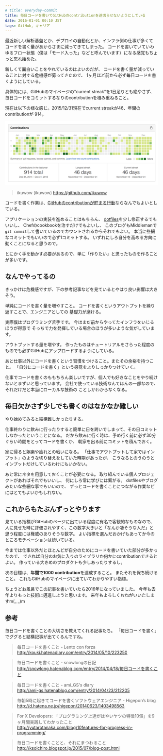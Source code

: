 ```yaml
---
# title: everyday-commit
title: 毎日コードを書いてGitHubのcontributionを途切らせないようにしている
date: 2016-01-01 00:10 JST
tags: GitHub, キャリア
---
```


最近新しい解析基盤とか、デプロイの自動化とか、インフラ側の仕事が多くて
コードを書く量があからさまに減ってきてしまった。
コードを書いていていわゆるフロー状態（僕は「モード入った」などと呼んでいます）になる感覚もちょっと忘れ始めた。

新しくて面白いことをやれているのはよいのだが、
コードを書く量が減っていることに対する危機感が募ってきたので、
1ヶ月ほど前から必ず毎日コードを書くようにしている。

具体的には、GitHubのマイページの"current streak"を1日足りとも絶やさず、
毎日コードをコミットするなりのcontributionを積み重ねること。

現在は以下の様な感じ。2015/12/31現在でcurrent streakが46、年間のcontributionが
914。

![contributions](contributions.png)

> ikuwow (ikuwow)
> https://github.com/ikuwow

コードを書く作業は、[GitHubのcontributionが貯まる行動](https://help.github.com/articles/why-are-my-contributions-not-showing-up-on-my-profile/)ならなんでもよいとしている。

アプリケーションの実装を進めることはもちろん、
[dotfiles](https://github.com/ikuwow/dotfiles)を少し修正するでもいいし、
Chefのcookbookを治すだけでもよいし、
このブログもMiddlemanで`git commit`して書いているのでカウントされるからそれでもよい。
本当に些細なコミットでもいいので必ず1コミットする。
いずれにしろ自分を高める方向に動くことになると思うので。

とにかく手を動かす必要があるので、単に「作りたい」と思ったものを作ることが多いです。

## なんでやってるの

きっかけは危機感ですが、下の参考記事などを見ているとやはり良い影響は大きそう。

単純にコードを書く量を増やすこと。
コードを書くというアウトプットを繰り返すことで、エンジニアとしての
基礎力が磨ける。

実際僕はプログラミング苦手です。
今はまだ前からやってたインフラをいじるほうが得意で
そっちで力を発揮している場合のほうが多いような気がしています。


アウトプットする量を増やす。
作ったものはチュートリアルをさらった程度のものでも必ずGitHubにアップロードするようにしている。

あと仕事以外にコードを書くという習慣をつけること。またその余裕を持つこと。
「自分にコードを書く」という感覚をよりしっかりつけていく。

仕事でコードを書くのももちろん楽しいですが、個人でも好きなことをやり続けないとまずいと思っています。
会社で使っている技術なんてほんの一部なので、それだけだと本当にローカルな技術の
ことしかわからなくなる。

## 毎日欠かさず少しでも書くのはなかなか難しい

やり始めてみると結構難しかったりする。

仕事終わりに飲みに行ったりすると簡単に日を跨いでしまって、その日コミットしなかったということになる。
だから飲みに行く時は、予め行く前に必ず30分ぐらい時間をとってコードを書くか、
朝家を出る前にコミットを積んでおく。

家に帰ると娯楽や疲れとの戦いになる。
「仕事でアウトプットして家ではインプット」のような切り替えをしていた時期があったが、
こうなるとのうのうとインプットだけしているわけにもいかない。

あと常にネタを用意しておくことが必要になる。
取り組んでいる個人プロジェクトがあればそれでもいいし、
何にしろ常に学びには繋がる。
dotfilesやブログみたいな些細な事でもいいので、
ずっとコードを書くことにつながる作業などにはとてもよいかもしれない。

## これからもたぶんずっとやります

見ている指標がGitHubのページに出ている程度に有名で客観的なものなので、
人に見せた時に評価されやすく、この数字大きいと「なんか凄そうな人だ」と
思う程度には権威のありそうな数字。
よい指標を選んだおかげもあってか今のところモチベーションは続いている。

今までは仕事以外だとほとんどが自分のためにコードを書いていた部分が多かったので、
できれば自分のお気に入りのライブラリか何かにcontributionできるとよい。
作っている大きめのプロダクトも少しあったりするし。

次の目標は、**年間で1000 contribution**を達成すること。
またそれを保ち続けること。
これもGitHubのマイページに出ていてわかりやすい指標。

ちょうどお風呂でこの記事を書いていたら2016年になっていました。
今年も去年よりもっと技術に邁進しようと思います。
来年もよろしくおねがいいたしますm(_ _)m

## 参考

毎日コードを書くことの大切さを教えてくれる記事たち。
「毎日コードを書く」でググると結構記事が出てくるんですね。

> 毎日コードを書くこと - Lento con forza  
> http://kouki.hatenadiary.com/entry/2014/05/10/223250

> 毎日コードを書くこと - snowlongの日記  
> http://snowlong.hatenablog.com/entry/2014/04/18/毎日コードを書くこと

> 毎日コードを書くこと - ami_GS's diary  
> http://ami-gs.hatenablog.com/entry/2014/04/23/212205

> 毎朝5時に起きてコードを書くソフトウェアエンジニア - Higepon’s blog  
> http://d.hatena.ne.jp/higepon/20140623/1403498563

> For X Developers: 「プログラミング上達がはやいヤツの特徴10個」を9ヶ月間実践してわかったこと  
> http://yutarotanaka.com/blog/10features-for-progress-in-programming/

> 毎日コードを書くことと、それにまつわること  
> http://ksoichiro.blogspot.jp/2015/07/blog-post.html
